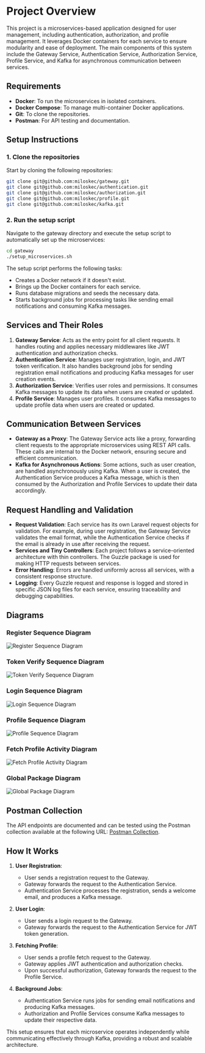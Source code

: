 # Project Overview

This project is a microservices-based application designed for user management, including authentication, authorization, and profile management. It leverages Docker containers for each service to ensure modularity and ease of deployment. The main components of this system include the Gateway Service, Authentication Service, Authorization Service, Profile Service, and Kafka for asynchronous communication between services.

## Requirements

- **Docker**: To run the microservices in isolated containers.
- **Docker Compose**: To manage multi-container Docker applications.
- **Git**: To clone the repositories.
- **Postman**: For API testing and documentation.

## Setup Instructions

### 1. Clone the repositories

Start by cloning the following repositories:

```sh
git clone git@github.com:miloskec/gateway.git
git clone git@github.com:miloskec/authentication.git
git clone git@github.com:miloskec/authorization.git
git clone git@github.com:miloskec/profile.git
git clone git@github.com:miloskec/kafka.git
```

### 2. Run the setup script

Navigate to the gateway directory and execute the setup script to automatically set up the microservices:

```sh
cd gateway
./setup_microservices.sh
```

The setup script performs the following tasks:

- Creates a Docker network if it doesn't exist.
- Brings up the Docker containers for each service.
- Runs database migrations and seeds the necessary data.
- Starts background jobs for processing tasks like sending email notifications and consuming Kafka messages.

## Services and Their Roles

1. **Gateway Service**: Acts as the entry point for all client requests. It handles routing and applies necessary middlewares like JWT authentication and authorization checks.
2. **Authentication Service**: Manages user registration, login, and JWT token verification. It also handles background jobs for sending registration email notifications and producing Kafka messages for user creation events.
3. **Authorization Service**: Verifies user roles and permissions. It consumes Kafka messages to update its data when users are created or updated.
4. **Profile Service**: Manages user profiles. It consumes Kafka messages to update profile data when users are created or updated.

## Communication Between Services

- **Gateway as a Proxy**: The Gateway Service acts like a proxy, forwarding client requests to the appropriate microservices using REST API calls. These calls are internal to the Docker network, ensuring secure and efficient communication.
- **Kafka for Asynchronous Actions**: Some actions, such as user creation, are handled asynchronously using Kafka. When a user is created, the Authentication Service produces a Kafka message, which is then consumed by the Authorization and Profile Services to update their data accordingly.

## Request Handling and Validation

- **Request Validation**: Each service has its own Laravel request objects for validation. For example, during user registration, the Gateway Service validates the email format, while the Authentication Service checks if the email is already in use after receiving the request.
- **Services and Tiny Controllers**: Each project follows a service-oriented architecture with thin controllers. The Guzzle package is used for making HTTP requests between services.
- **Error Handling**: Errors are handled uniformly across all services, with a consistent response structure.
- **Logging**: Every Guzzle request and response is logged and stored in specific JSON log files for each service, ensuring traceability and debugging capabilities.

## Diagrams

### Register Sequence Diagram
![Register Sequence Diagram](https://github.com/miloskec/gateway/blob/basic/documentation/PlantUML/Images/register-complete-sequence-diagram.png)

### Token Verify Sequence Diagram
![Token Verify Sequence Diagram](https://github.com/miloskec/gateway/blob/basic/documentation/PlantUML/Images/token-verify-complete-sequence-diagram.png)

### Login Sequence Diagram
![Login Sequence Diagram](https://github.com/miloskec/gateway/blob/basic/documentation/PlantUML/Images/login-complete-sequence-diagram.png)

### Profile Sequence Diagram
![Profile Sequence Diagram](https://github.com/miloskec/gateway/blob/basic/documentation/PlantUML/Images/profile-complete-sequence-diagram.png)

### Fetch Profile Activity Diagram
![Fetch Profile Activity Diagram](https://github.com/miloskec/gateway/blob/basic/documentation/PlantUML/Images/fetch-profile-activity-diagram.png)

### Global Package Diagram
![Global Package Diagram](https://github.com/miloskec/gateway/blob/basic/documentation/PlantUML/Images/global-package-diagram.png)

## Postman Collection

The API endpoints are documented and can be tested using the Postman collection available at the following URL: [Postman Collection](https://documenter.getpostman.com/view/9220824/2sA3dxEXTW).

## How It Works

1. **User Registration**:
    - User sends a registration request to the Gateway.
    - Gateway forwards the request to the Authentication Service.
    - Authentication Service processes the registration, sends a welcome email, and produces a Kafka message.

2. **User Login**:
    - User sends a login request to the Gateway.
    - Gateway forwards the request to the Authentication Service for JWT token generation.

3. **Fetching Profile**:
    - User sends a profile fetch request to the Gateway.
    - Gateway applies JWT authentication and authorization checks.
    - Upon successful authorization, Gateway forwards the request to the Profile Service.

4. **Background Jobs**:
    - Authentication Service runs jobs for sending email notifications and producing Kafka messages.
    - Authorization and Profile Services consume Kafka messages to update their respective data.

This setup ensures that each microservice operates independently while communicating effectively through Kafka, providing a robust and scalable architecture.